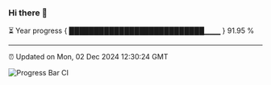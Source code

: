 ### Hi there 👋

⏳ Year progress { ███████████████████████████▁▁▁ } 91.95 %

---

⏰ Updated on Mon, 02 Dec 2024 12:30:24 GMT

![Progress Bar CI](https://github.com/liununu/liununu/workflows/Progress%20Bar%20CI/badge.svg)
